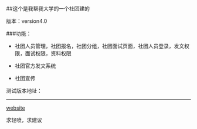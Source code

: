 ##这个是我帮我大学的一个社团建的

版本：version4.0

###功能：

* 社团人员管理，社团报名，社团分组，社团面试页面，社团人员登录，发文权限，面试权限，资料权限

* 社团官方发文系统

* 社团宣传

测试版本地址：

******

[website](http://123.57.18.201:8002)

求轻喷，求建议

